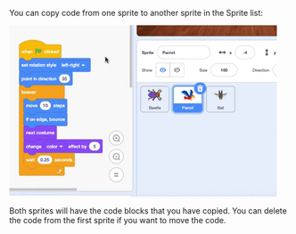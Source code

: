 
You can copy code from one sprite to another sprite in the Sprite list:

![Drag code from one sprite to another sprite, then let go of the code.](images/drag-parrot-code.gif)

Both sprites will have the code blocks that you have copied. You can delete the code from the first sprite if you want to move the code.


